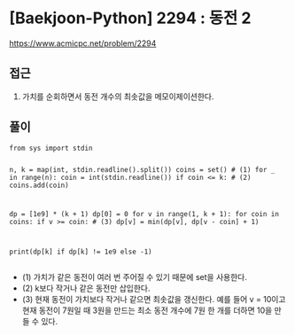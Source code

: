 [Baekjoon-Python] 2294 : 동전 2
=
<p><a href="https://www.acmicpc.net/problem/2294">https://www.acmicpc.net/problem/2294</a></p>
<h2>접근</h2>
<ol>
<li>가치를 순회하면서 동전 개수의 최솟값을 메모이제이션한다.</li>
</ol>
<h2>풀이</h2>
<pre><code class="python">from sys import stdin

n, k = map(int, stdin.readline().split())
coins = set() # (1)
for \_ in range(n):
 coin = int(stdin.readline())
 if coin <= k: # (2)
 coins.add(coin)

dp = [1e9] \* (k + 1)
dp[0] = 0
for v in range(1, k + 1):
 for coin in coins:
 if v >= coin: # (3)
 dp[v] = min(dp[v], dp[v - coin] + 1)

print(dp[k] if dp[k] != 1e9 else -1)</code></pre>
<ul>
<li>(1) 가치가 같은 동전이 여러 번 주어질 수 있기 때문에 set을 사용한다.</li>
<li>(2) k보다 작거나 같은 동전만 삽입한다.</li>
<li>(3) 현재 동전이 가치보다 작거나 같으면 최솟값을 갱신한다. 예를 들어 v = 10이고 현재 동전이 7원일 때 3원을 만드는 최소 동전 개수에 7원 한 개를 더하면 10을 만들 수 있다.</li>
</ul>